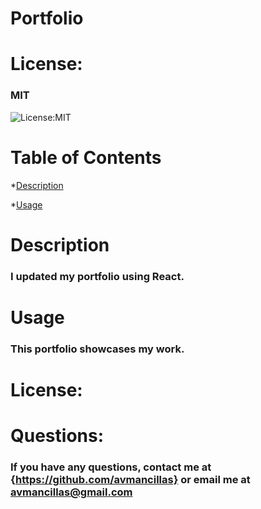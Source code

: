 # Portfolio

# **License:**
  ### MIT
  ![License:MIT](https://img.shields.io/badge/License-MIT-yellow.svg)

  # **Table of Contents**

  *[Description](#description)

  
  *[Usage](#usage)

  
  # **Description**
  ### I updated my portfolio using React.
 
  
  
  # **Usage**
  ### This portfolio showcases my work.
  

  # **License:**
  
  
  # **Questions:**
  ### If you have any questions, contact me at {https://github.com/avmancillas} or email me at avmancillas@gmail.com
